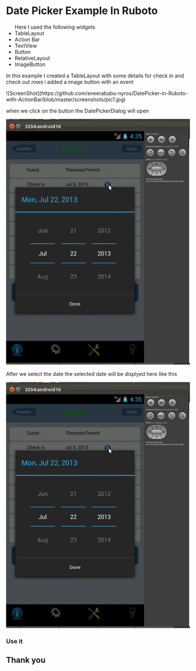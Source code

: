 <h1> Date Picker Example In Ruboto </h1>
<ul> Here I used the following widgets 
	<li> TableLayout </li>
	<li> Action Bar </li>
	<li> TextView </li>
	<li> Button </li>
	<li> RelativeLayout </li>
	<li> ImageButton </li>
</ul>

<p> In this example I created a TableLayout with some details for check in and check out rows i added a image button with an event </p>
	![ScreenShot](https://github.com/eveerababu-nyros/DatePicker-in-Ruboto-with-ActionBar/blob/master/screenshots/pic1.jpg) <br>
<p> when we click on the button the DatePickerDialog will open </p>
	<img src ="./screenshots/pic2.jpg"> </br>

<p> After we select the date the selected date will be displyed here like this </p>
	<img src ="./screenshots/pic2.jpg"> </br>

<h3> Use it </h3>

<h2> Thank you </h2>
